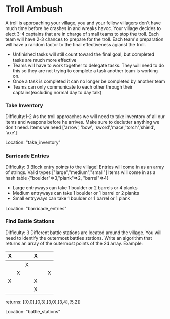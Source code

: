 # Troll Ambush
A troll is approaching your village, you and your fellow villagers don't have much time before he crashes in and wreaks havoc. Your village decides to elect 3-4 captains that are in charge of small teams to stop the troll. Each team will have 2-3 chances to prepare for the troll. Each team's preparation will have a random factor to the final effectiveness agianst the troll. 
* Unfinished tasks will still count toward the final goal, but completed tasks are much more effective
* Teams will have to work together to delegate tasks. They will need to do this so they are not trying to complete a task another team is working on. 
* Once a task is completed it can no longer be completed by another team
* Teams can only communicate to each other through their captains(excluding normal day to day talk)

### Take Inventory
Difficulty:1-2
As the troll approaches we will need to take inventory of all our items and weapons before he arrives.
Make sure to declutter anything we don't need.
Items we need ['arrow', 'bow', 'sword','mace','torch','shield', 'axe']

Location: "take_inventory"

### Barricade Entries
Difficulty: 3
Block entry points to the village!
Entries will come in as an array of strings. Valid types ["large","medium","small"]
Items will come in as a hash table {"boulder"=>3,"plank"=>2, "barrel"=>4}
* Large entryways can take 1 boulder or 2 barrels or 4 planks
* Medium entryways can take 1 boulder or 1 barrel or 2 planks
* Small entryways can take 1 boulder or 1 barrel or 1 plank

Location: "barricade_entries"

### Find Battle Stations
Difficulty: 3
Different battle stations are located around the village. You will need to identify the outermost battles stations.
Write an algorithm that returns an array of the outermost points of the 2d array.
Example: 
<!-- |0|1|2|3|4|5|6|7|
|---|---|---|---|---|---|---|---|
|X||||||||
||||||X|||
||X|||||||
||||X|||||
|||||||||
||X|||||X||
|X||||||||
||||X||||| -->
| X |   |   | X |   |   |
|---|---|---|---|---|---|
|   |   | X |   |   |   |
|   | X |   |   |   | X |
| X |   |   | X |   |   |
|   |   |   | X |   |   |

returns: [[0,0],[0,3],[3,0],[3,4],[5,2]]

Location: "battle_stations"